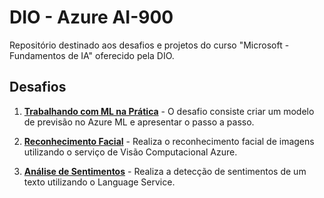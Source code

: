 # DIO - Azure AI-900

Repositório destinado aos desafios e projetos do curso "Microsoft - Fundamentos de IA" oferecido pela DIO.

## Desafios

1. **[Trabalhando com ML na Prática](https://github.com/Lucas-p00/DIO-azure-ai900/tree/main/Desafios/1%20-%20Trabalhando%20com%20Machine%20Learning%20na%20Prática%20no%20Azure%20ML)** - O desafio consiste criar um modelo de previsão no Azure ML e apresentar o passo a passo.

2. **[Reconhecimento Facial](https://github.com/Lucas-p00/DIO-azure-ai900/tree/main/Desafios/2%20-%20Reconhecimento%20Facial%20no%20Azure%20ML)** - Realiza o reconhecimento facial de imagens utilizando o serviço de Visão Computacional Azure.

3. **[Análise de Sentimentos](https://github.com/Lucas-p00/DIO-azure-ai900/tree/main/Desafios/3%20-%20Análise%20de%20Sentimentos%20no%20Azure%20AI)** - Realiza a detecção de sentimentos de um texto utilizando o Language Service.

